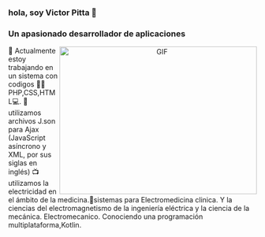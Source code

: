 ### hola, soy Victor Pitta  👋
<h3 alinear="centro">Un apasionado desarrollador de aplicaciones</h3>

<a objetivo="_blanco" alinear="centro">
  <imagen alinear="bien" arriba="500" altura="300" ancho="400" alternativa="GIF" origen="https://giphy.com/media/SWoSkN6DxTszqIKEqv/giphy.gif">
</a>

<!--
**pitta088/pitta088** is a ✨ _special_ ✨ repository because its `README.md` (this file) appears on your GitHub profile.


Here are some ideas to get you started:

- 🔭 I’m currently working on ...
- 🌱 I’m currently learning ...
- 👯 I’m looking to collaborate on ...
- 🤔 I’m looking for help with ...
- 💬 Ask me about ...
- 📫 How to reach me: ...
- 😄 Pronouns: ...
- ⚡ Fun fact: ...
-->
<a target="_blank" align="center">
  <img align="right" top="500" height="300" width="400" alt="GIF" src="https://media.giphy.com/media/SWoSkN6DxTszqIKEqv/giphy.gif">
</a>
🌱 Actualmente estoy trabajando en un sistema con codigos 👨‍💻PHP,CSS,HTML💻.
🌱 utilizamos archivos J.son para Ajax (JavaScript asíncrono y XML, por sus siglas en inglés)
📺 utilizamos la electricidad en el ámbito de la medicina.🦾sistemas para Electromedicina clinica.
Y la ciencias del electromagnetismo de la ingeniería eléctrica y la ciencia de la mecánica. Electromecanico.
 Conociendo una programación multiplataforma,Kotlin.
